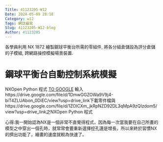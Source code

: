 ```yaml
---
Title: 41123205-W12
Date: 2024-05-09 20:18
Category: w12
Tags: 網誌編寫
Slug: 41123205-W12-blog
Author: 41123205
---
```


 各學員利用 NX 1872 繪製鋼球平衡台所需的零組件, 將各分組倉儲設為評分倉儲的子模組, 跨網路操控模擬場景裝置.

<!-- PELICAN_END_SUMMARY -->

# 鋼球平衡台自動控制系統模擬
NXOpen Python 程式
<a href="https://www.google.com.tw/">TO GOOGLE</a>
輸入https://drive.google.com/file/d/1DmwGGZOWa9V9j4-biT4ZLUAbon_0DiEC/view?usp=drive_link下載零件檔與https://drive.google.com/file/d/1ZOICXm_jkRpNZD92DL3qMpA9zQIzdom5/view?usp=drive_link之NXOpen Python 程式

心得:我一開始認為NX是一個非常不直覺得程式，因為每一次當我要在自己所畫的模型之中穿出一個孔時，就常常會要重新選擇挖孔還是增長，所以來終於習慣NX的擠出功能了，繪畫的速度就較為快速了。